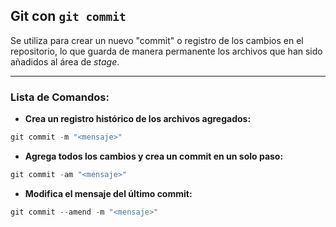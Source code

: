## **Git con `git commit`**
Se utiliza para crear un nuevo "commit" o registro de los cambios en el repositorio, lo que guarda de manera permanente los archivos que han sido añadidos al área de _stage_.

---
### Lista de Comandos:
* **Crea un registro histórico de los archivos agregados:**
```powershell
git commit -m "<mensaje>"
```
* **Agrega todos los cambios y crea un commit en un solo paso:**
```powershell
git commit -am "<mensaje>" 
```
* **Modifica el mensaje del último commit:**
```powershell
git commit --amend -m "<mensaje>" 
```
    
